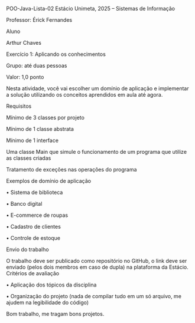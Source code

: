 POO-Java-Lista-02
Estácio Unimeta, 2025 – Sistemas de Informação

Professor: Érick Fernandes

Aluno

Arthur Chaves

Exercício 1: Aplicando os conhecimentos

Grupo: até duas pessoas

Valor: 1,0 ponto

Nesta atividade, você vai escolher um domínio de aplicação e implementar a 
solução utilizando os conceitos aprendidos em aula até agora.

Requisitos

Mínimo de 3 classes por projeto

Mínimo de 1 classe abstrata

Mínimo de 1 interface

Uma classe Main que simule o funcionamento de um programa que
utilize as classes criadas

Tratamento de exceções nas operações do programa

Exemplos de domínio de aplicação

• Sistema de biblioteca

• Banco digital

• E-commerce de roupas

• Cadastro de clientes

• Controle de estoque

Envio do trabalho

O trabalho deve ser publicado como repositório no GitHub, o link deve ser 
enviado (pelos dois membros em caso de dupla) na plataforma da Estácio.
Critérios de avaliação

• Aplicação dos tópicos da disciplina

• Organização do projeto (nada de compilar tudo em um só arquivo, me 
ajudem na legibilidade do código)

Bom trabalho, me tragam bons projetos.
